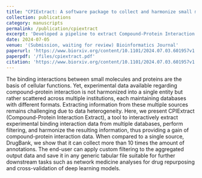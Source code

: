 ```yaml
---
title: "CPIExtract: A software package to collect and harmonize small molecule and protein interactions"
collection: publications
category: manuscripts
permalink: /publication/cpiextract
excerpt: 'Developed a pipeline to extract Compound-Protein Interaction (CPI) data from multiple sources and integrate them, to create augmented dataset to improve the performance of machine learning models.'
date: 2024-07-05
venue: '(Submission, waiting for review) Bioinformatics Journal'
paperurl: 'https://www.biorxiv.org/content/10.1101/2024.07.03.601957v1'
paperpdf: '/files/cpiextract.pdf'
citation: 'https://www.biorxiv.org/content/10.1101/2024.07.03.601957v1.'
---
```

The binding interactions between small molecules and proteins are the basis of cellular functions. Yet, experimental data available regarding compound-protein interaction is not harmonized into a single entity but rather scattered across multiple institutions, each maintaining databases with different formats. Extracting information from these multiple sources remains challenging due to data heterogeneity. Here, we present CPIExtract (Compound-Protein Interaction Extract), a tool to interactively extract experimental binding interaction data from multiple databases, perform filtering, and harmonize the resulting information, thus providing a gain of compound-protein interaction data. When compared to a single source, DrugBank, we show that it can collect more than 10 times the amount of annotations. The end-user can apply custom filtering to the aggregated output data and save it in any generic tabular file suitable for further downstream tasks such as network medicine analyses for drug repurposing and cross-validation of deep learning models.
